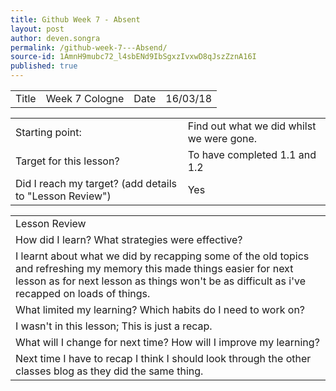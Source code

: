 ```yaml
---
title: Github Week 7 - Absent 
layout: post
author: deven.songra
permalink: /github-week-7---Absend/
source-id: 1AmnH9mubc72_l4sbENd9IbSgxzIvxwD8qJszZznA16I
published: true
---
```

<table>
  <tr>
    <td>Title</td>
    <td>Week 7 Cologne</td>
    <td>Date</td>
    <td>16/03/18</td>
  </tr>
</table>


<table>
  <tr>
    <td>Starting point:</td>
    <td>Find out what we did whilst we were gone.</td>
  </tr>
  <tr>
    <td>Target for this lesson?</td>
    <td>To have completed 1.1 and 1.2</td>
  </tr>
  <tr>
    <td>Did I reach my target? 
(add details to "Lesson Review")</td>
    <td> Yes </td>
  </tr>
</table>


<table>
  <tr>
    <td>Lesson Review</td>
  </tr>
  <tr>
    <td>How did I learn? What strategies were effective? </td>
  </tr>
  <tr>
    <td>I learnt about what we did by recapping some of the old topics and refreshing my memory this made things easier for next lesson as for next lesson as things won't be as difficult as i've recapped on loads of things.</td>
  </tr>
  <tr>
    <td>What limited my learning? Which habits do I need to work on? </td>
  </tr>
  <tr>
    <td>I wasn't in this lesson; This is just a recap.</td>
  </tr>
  <tr>
    <td>What will I change for next time? How will I improve my learning?</td>
  </tr>
  <tr>
    <td>Next time I have to recap I think I should look through the other classes blog as they did the same thing.</td>
  </tr>
</table>


